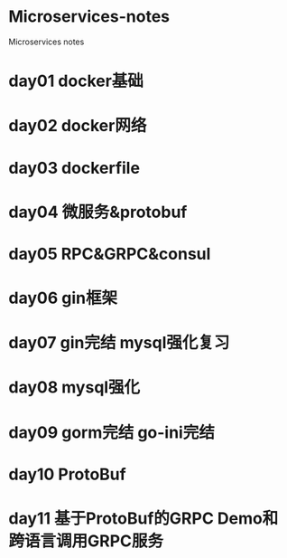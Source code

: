 # Microservices-notes
Microservices notes

# day01 docker基础

# day02 docker网络

# day03 dockerfile

# day04 微服务&protobuf

# day05 RPC&GRPC&consul

# day06 gin框架

# day07 gin完结 mysql强化复习

# day08 mysql强化

# day09 gorm完结 go-ini完结

# day10 ProtoBuf

# day11 基于ProtoBuf的GRPC Demo和 跨语言调用GRPC服务
